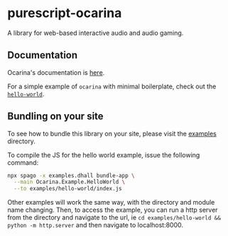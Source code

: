 # purescript-ocarina

A library for web-based interactive audio and audio gaming.

## Documentation

Ocarina's documentation is [here](./examples/docs/).

For a simple example of `ocarina` with minimal boilerplate, check out the [`hello-world`](./examples/hello-world/HelloWorld.purs).

## Bundling on your site

To see how to bundle this library on your site, please visit the [examples](./examples) directory.

To compile the JS for the hello world example, issue the following command:

```bash
npx spago -x examples.dhall bundle-app \
  --main Ocarina.Example.HelloWorld \
  --to examples/hello-world/index.js
```

Other examples will work the same way, with the directory and module name changing. Then, to access the example, you can run a http server from the directory and navigate to the url, ie `cd examples/hello-world && python -m http.server` and then navigate to localhost:8000.
